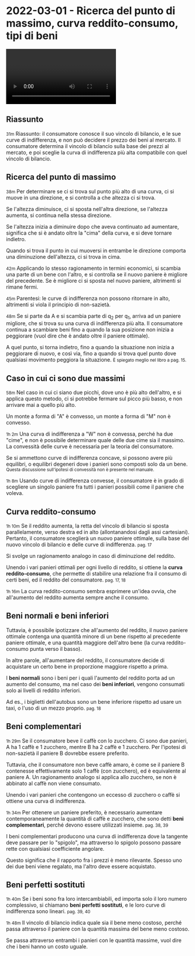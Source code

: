 # 2022-03-01 - Ricerca del punto di massimo, curva reddito-consumo, tipi di beni

<video data-date="2022-03-01" data-type="lezione"></video>

## Riassunto

<small>31m</small>
Riassunto: il consumatore conosce il suo vincolo di bilancio, e le sue curve di indifferenza, e non può decidere il prezzo dei beni al mercato.
Il consumatore determina il vincolo di bilancio sulla base dei prezzi al mercato, e poi sceglie la curva di indifferenza più alta compatibile con quel vincolo di bilancio.

## Ricerca del punto di massimo

<small>38m</small>
Per determinare se ci si trova sul punto più alto di una curva, ci si muove in una direzione, e si controlla a che altezza ci si trova.

Se l'altezza diminuisce, ci si sposta nell'altra direzione, se l'altezza aumenta, si continua nella stessa direzione.

Se l'altezza inizia a diminuire dopo che aveva continuato ad aumentare, significa che si è andato oltre la "cima" della curva, e si deve tornare indietro.

Quando si trova il punto in cui muoversi in entrambe le direzione comporta una diminuzione dell'altezza, ci si trova in cima.

<small>42m</small>
Applicando lo stesso ragionamento in termini economici, si scambia una parte di un bene con l'altro, e si controlla se il nuovo paniere è migliore del precedente. Se è migliore ci si sposta nel nuovo paniere, altrimenti si rimane fermi.

<small>45m</small>
Parentesi: le curve di indifferenza non possono ritornare in alto, altrimenti si viola il principio di non-sazietà.

<small>48m</small>
Se si parte da A e si scambia parte di q<sub>2</sub> per q<sub>1</sub>, arriva ad un paniere migliore, che si trova su una curva di indifferenza più alta. Il consumatore continua a scambiare beni fino a quando la sua posizione non inizia a peggiorare (vuol dire che è andato oltre il paniere ottimale).

A quel punto, si torna indietro, fino a quando la situazione non inizia a peggiorare di nuovo, e così via, fino a quando si trova quel punto dove qualsiasi movimento peggiora la situazione.
<small>È spiegato meglio nel libro a pag. 15.</small>

## Caso in cui ci sono due massimi

<small>58m</small>
Nel caso in cui ci siano due picchi, dove uno è più alto dell'altro, e si applica questo metodo, ci si potrebbe fermare sul picco più basso, e non arrivare mai a quello più alto.

Un monte a forma di "A" è convesso, un monte a forma di "M" non è convesso.

<small>1h 2m</small>
Una curva di indifferenza a "W" non è convessa, perché ha due "cime", e non è possibile determinare quale delle due cime sia il massimo. La convessità delle curve è necessaria per la teoria del consumatore.

Se si ammettono curve di indifferenza concave, si possono avere più equilibri, o equilibri degeneri dove i panieri sono composti solo da un bene.
<small>Questa discussione sull'ipotesi di convessità non è presente nel manuale.</small>

<small>1h 8m</small>
Usando curve di indifferenza convesse, il consumatore è in grado di scegliere un singolo paniere fra tutti i panieri possibili come il paniere che voleva.

## Curva reddito-consumo

<small>1h 10m</small>
Se il reddito aumenta, la retta del vincolo di bilancio si sposta parallelamente, verso destra ed in alto (allontanandosi dagli assi cartesiani). Pertanto, il consumatore sceglierà un nuovo paniere ottimale, sulla base del nuovo vincolo di bilancio e delle curve di indifferenza.
<small>pag. 17</small>

Si svolge un ragionamento analogo in caso di diminuzione del reddito.

Unendo i vari panieri ottimali per ogni livello di reddito, si ottiene la **curva reddito-consumo**, che permette di stabilire una relazione fra il consumo di certi beni, ed il reddito del consumatore.
<small>pag. 17, 18</small>

<small>1h 16m</small>
La curva reddito-consumo sembra esprimere un'idea ovvia, che all'aumento del reddito aumenta sempre anche il consumo.

## Beni normali e beni inferiori

Tuttavia, è possibile ipotizzare che all'aumento del reddito, il nuovo paniere ottimale contenga una quantità minore di un bene rispetto al precedente paniere ottimale, e una quantità maggiore dell'altro bene (la curva reddito-consumo punta verso il basso).

In altre parole, all'aumentare del reddito, il consumatore decide di acquistare un certo bene in proporzione maggiore rispetto a prima.

I **beni normali** sono i beni per i quali l'aumento del reddito porta ad un aumento del consumo, ma nel caso dei **beni inferiori**, vengono consumati solo ai livelli di reddito inferiori.

Ad es., i biglietti dell'autobus sono un bene inferiore rispetto ad usare un taxi, o l'uso di un mezzo proprio.
<small>pag. 18</small>

## Beni complementari

<small>1h 29m</small>
Se il consumatore beve il caffè con lo zucchero. Ci sono due panieri, A ha 1 caffè e 1 zucchero, mentre B ha 2 caffè e 1 zucchero. Per l'ipotesi di non-sazietà il paniere B dovrebbe essere preferito.

Tuttavia, che il consumatore non beve caffè amaro, è come se il paniere B contenesse effettivamente solo 1 caffè (con zucchero), ed è equivalente al paniere A. Un ragionamento analogo si applica allo zucchero, se non è abbinato al caffè non viene consumato.

Unendo i vari panieri che contengono un eccesso di zucchero o caffè si ottiene una curva di indifferenza.

<small>1h 34m</small>
Per ottenere un paniere preferito, è necessario aumentare contemporaneamente la quantità di caffè e zucchero, che sono detti **beni complementari**, perché devono essere utilizzati insieme.
<small>pag. 38, 39</small>

I beni complementari producono una curva di indifferenza dove la tangente deve passare per lo "spigolo", ma attraverso lo spigolo possono passare rette con qualsiasi coefficiente angolare.

Questo significa che il rapporto fra i prezzi è meno rilevante. Spesso uno dei due beni viene regalato, ma l'altro deve essere acquistato.

## Beni perfetti sostituti

<small>1h 40m</small>
Se i beni sono fra loro intercambiabili, ed importa solo il loro numero complessivo, si chiamano **beni perfetti sostituti**, e le loro curve di indifferenza sono lineari.
<small>pag. 39, 40</small>

<small>1h 48m</small>
Il vincolo di bilancio indica quale sia il bene meno costoso, perché passa attraverso il paniere con la quantità massima del bene meno costoso.

Se passa attraverso entrambi i panieri con le quantità massime, vuol dire che i beni hanno un costo uguale.

<!--
vim: spell:spelllang=it
-->
